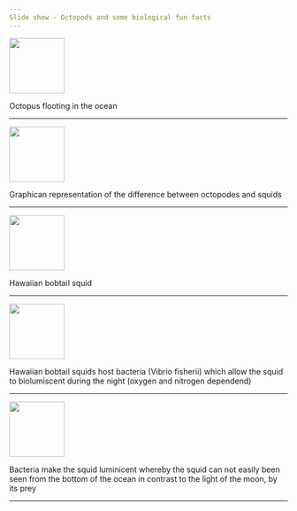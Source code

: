 ```yaml
---
Slide show - Octopods and some biological fun facts
---
```


<img align="center" width="100" height="100" src="https://riff.media/cdn-cgi/image/width=3840,quality=75/images/krake-oktopus-ozean-meer.jpg?w=1999&h=1124&fit=crop-50-50&s=bfa9666874e7686563c50cb6d1047cd6">

Octopus flooting in the ocean

---

<img align="center" width="100" height="100" src="https://c8.alamy.com/comp/2GK8E7M/watercolor-giant-squid-and-octopus-isolated-illustration-on-a-white-background-2GK8E7M.jpg">

Graphican representation of the difference between octopodes and squids

---

<img align="center" width="100" height="100" src="https://oceanconservancy.org/wp-content/uploads/2019/07/Screen-Shot-2019-07-01-at-3.31.50-PM.png">

Hawaiian bobtail squid

---

<img align="center" width="100" height="100" src="https://lh5.googleusercontent.com/t0fdkf02nPD7P7unTwbxdw1T51PSrK3Dc6dnATv7PWYigixRkE1Ykxdsoyohpp-IHewjKVeKPJETyAWaRsQgyrN9HaehonGTDXwN8tR6FFBgjI3QI8GUu0N_MBk3EMkoP1rUEjA">

Hawaiian bobtail squids host bacteria (Vibrio fisherii) which allow the squid to biolumiscent during the night (oxygen and nitrogen dependend)

---

<img align="center" width="100" height="100" src="https://i.ytimg.com/vi/KCobcWsYOS8/maxresdefault.jpg">

Bacteria make the squid luminicent whereby the squid can not easily been seen from the bottom of the ocean in contrast to the light of the moon, by its prey

---
